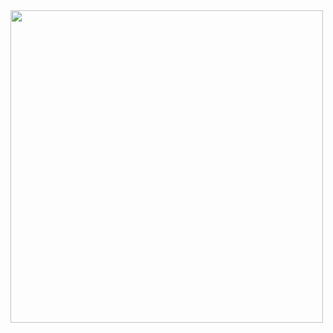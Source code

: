 <img src="https://github.com/user-attachments/assets/b7e4ff2c-8be1-4a6d-af57-c67cef256f85" width="500">
